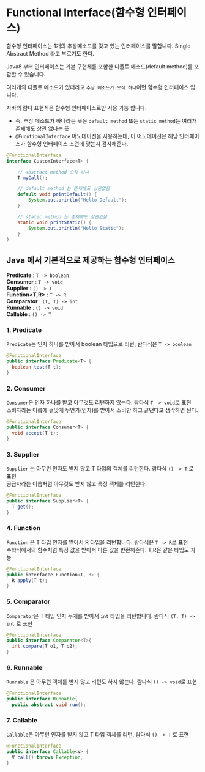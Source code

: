 
# Functional Interface(함수형 인터페이스)

  함수형 인터페이스는 1개의 추상메소드를 갖고 있는 인터페이스를 말합니다. Single Abstract Method 라고 부르기도 한다.
  
  Java8 부터 인터페이스는 기본 구현체를 포함한 디폴트 메소드(default method)를 포함할 수 있습니다.
  
  여러개의 디폴트 메소드가 있더라고 `추상 메소드가 오직 하나`이면 함수형 인터페이스 입니다.
  
  자바의 람다 표현식은 함수형 인터페이스로만 사용 가능 합니다.
  
  - 즉, 추상 메소드가 하나라는 뜻은 `default method` 또는 `static method`는 여러개 존재해도 상관 없다는 뜻
  - `@FucntionalInterface` 어노테이션을 사용하는데, 이 어노테이션은 해당 인터페이스가 함수형 인터페이스 조건에 맞는지 검사해준다.

~~~java
@FunctionalInterface
interface CustomInterface<T> {

    // abstract method 오직 하나
    T myCall();

    // default method 는 존재해도 상관없음
    default void printDefault() {
        System.out.println("Hello Default");
    }

    // static method 는 존재해도 상관없음
    static void printStatic() {
        System.out.println("Hello Static");
    }
}

~~~

## Java 에서 기본적으로 제공하는 함수형 인터페이스

  __Predicate__ : `T -> boolean`<br>
  __Consumer__ : `T -> void`<br>
  __Supplier__ : `() -> T`<br>
  __Function<T,R>__ : `T -> R`<br>
  __Comparator__ : `(T, T) -> int`<br>
  __Runnable__ : `() -> void`<br>
  __Callable__ : `() -> T`<br>
  
  ### 1. Predicate
  
  `Predicate`는 인자 하나를 받아서 boolean 타입으로 리턴, 람다식은 `T -> boolean`
  
  ~~~java
  @FunctionalInterface
  public interface Predicate<T> {
    boolean test(T t);
  }
  ~~~
  
  ### 2. Consumer
  
  `Consumer`은 인자 하나를 받고 아무것도 리턴하지 않는다. 람다식 `T -> void`로 표현<br>
  소비자라는 이름에 걸맞게 무언가(인자)를 받아서 소비만 하고 끝낸다고 생각하면 된다.
  
  ~~~java
  @FunctionalInterface
  public interface Consumer<T> {
    void accept(T t);
  }
  ~~~
  
  ### 3. Supplier
  
  `Supplier` 는 아무런 인자도 받지 않고 T 타입의 객체를 리턴한다. 람다식 `() -> T` 로 표현<br>
  공급자라는 이름처럼 아무것도 받지 않고 특정 객체를 리턴한다.

  ~~~java
  @FunctionalInterface
  public interface Supplier<T> {
    T get();
  }
  ~~~
  
  ### 4. Function
  
  `Function` 은 T 타입 인자를 받아서 R 타입을 리턴합니다. 람다식은 `T -> R`로 표현<br>
  수학식에서의 함수처럼 특정 값을 받아서 다른 값을 반환해준다. T,R은 같은 타입도 가능
  
  ~~~java
  @FunctionalInterface
  public interfacee Function<T, R> {
    R apply(T t);
  }
  ~~~
  
  ### 5. Comparator
  
  `Comparator`은 T 타입 인자 두개를 받아서 `int` 타입을 리턴합니다. 람다식 `(T, T) -> int` 로 표현
  ~~~java
  @FunctionalInterface
  public interface Comparator<T>{
    int compare(T o1, T o2);
  }
  ~~~
  
  ### 6. Runnable
  
  `Runnable` 은 아무런 객체를 받지 않고 리턴도 하지 않는다. 람다식 `() -> void`로 표현
  
  ~~~java
  @FunctionalInterface
  public interface Runnable{
    public abstract void run();
  ~~~
  
  
  ### 7. Callable
  
  `Callable`은 아무런 인자를 받지 않고 T 타입 객체를 리턴, 람다식 `() -> T` 로 표현
  
  ~~~java
@FunctionalInterface
public interface Callable<V> {
    V call() throws Exception;
}
  ~~~
  
  
